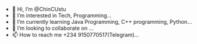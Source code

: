 - 👋 Hi, I’m @ChinCUstu
- 👀 I’m interested in Tech, Programming...
- 🌱 I’m currently learning Java Programming, C++ programming, Python...
- 💞️ I’m looking to collaborate on ...
- 📫 How to reach me +234 9150770517(Telegram)...

<!---
ChinCUstu/ChinCUstu is a ✨ special ✨ repository because its `README.md` (this file) appears on your GitHub profile.
You can click the Preview link to take a look at your changes.
--->
